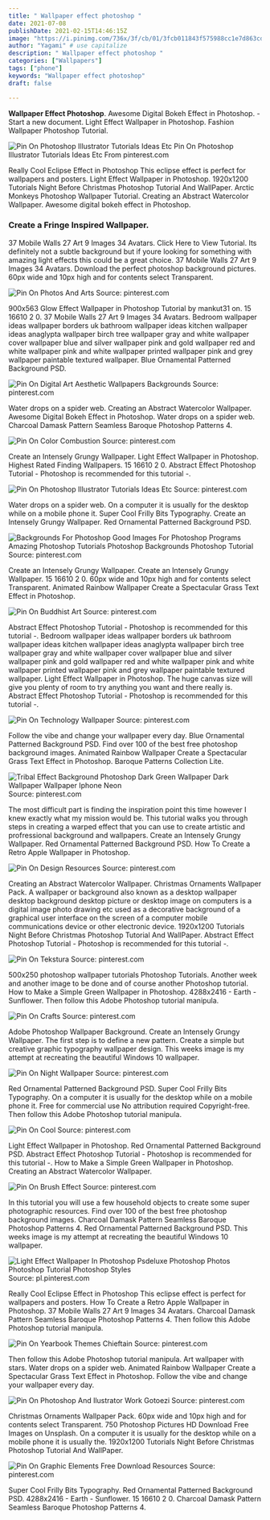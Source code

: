 ```yaml
---
title: " Wallpaper effect photoshop "
date: 2021-07-08
publishDate: 2021-02-15T14:46:15Z
image: "https://i.pinimg.com/736x/3f/cb/01/3fcb011843f575988cc1e7d863cdbf05.jpg"
author: "Yagami" # use capitalize
description: " Wallpaper effect photoshop "
categories: ["Wallpapers"]
tags: ["phone"]
keywords: "Wallpaper effect photoshop"
draft: false

---
```



**Wallpaper Effect Photoshop**. Awesome Digital Bokeh Effect in Photoshop. - Start a new document. Light Effect Wallpaper in Photoshop. Fashion Wallpaper Photoshop Tutorial.

![Pin On Photoshop Illustrator Tutorials Ideas Etc](https://i.pinimg.com/originals/77/bb/b7/77bbb7bf00d475199e9eaef5d1fc853a.jpg "Pin On Photoshop Illustrator Tutorials Ideas Etc")
Pin On Photoshop Illustrator Tutorials Ideas Etc From pinterest.com


Really Cool Eclipse Effect in Photoshop This eclipse effect is perfect for wallpapers and posters. Light Effect Wallpaper in Photoshop. 1920x1200 Tutorials Night Before Christmas Photoshop Tutorial And WallPaper. Arctic Monkeys Photoshop Wallpaper Tutorial. Creating an Abstract Watercolor Wallpaper. Awesome digital bokeh effect in Photoshop.

### Create a Fringe Inspired Wallpaper.

37 Mobile Walls 27 Art 9 Images 34 Avatars. Click Here to View Tutorial. Its definitely not a subtle background but if youre looking for something with amazing light effects this could be a great choice. 37 Mobile Walls 27 Art 9 Images 34 Avatars. Download the perfect photoshop background pictures. 60px wide and 10px high and for contents select Transparent.


![Pin On Photos And Arts](https://i.pinimg.com/originals/6a/7a/23/6a7a238e95b7a38ccbf605703193bfbc.jpg "Pin On Photos And Arts")
Source: pinterest.com

900x563 Glow Effect Wallpaper in Photoshop Tutorial by mankut31 on. 15 16610 2 0. 37 Mobile Walls 27 Art 9 Images 34 Avatars. Bedroom wallpaper ideas wallpaper borders uk bathroom wallpaper ideas kitchen wallpaper ideas anaglypta wallpaper birch tree wallpaper gray and white wallpaper cover wallpaper blue and silver wallpaper pink and gold wallpaper red and white wallpaper pink and white wallpaper printed wallpaper pink and grey wallpaper paintable textured wallpaper. Blue Ornamental Patterned Background PSD.

![Pin On Digital Art Aesthetic Wallpapers Backgrounds](https://i.pinimg.com/originals/fe/a2/16/fea216d294a65be73ebaeab909b02539.jpg "Pin On Digital Art Aesthetic Wallpapers Backgrounds")
Source: pinterest.com

Water drops on a spider web. Creating an Abstract Watercolor Wallpaper. Awesome Digital Bokeh Effect in Photoshop. Water drops on a spider web. Charcoal Damask Pattern Seamless Baroque Photoshop Patterns 4.

![Pin On Color Combustion](https://i.pinimg.com/originals/2c/53/84/2c5384c51483f45e1eda71fa0202fe0b.jpg "Pin On Color Combustion")
Source: pinterest.com

Create an Intensely Grungy Wallpaper. Light Effect Wallpaper in Photoshop. Highest Rated Finding Wallpapers. 15 16610 2 0. Abstract Effect Photoshop Tutorial - Photoshop is recommended for this tutorial -.

![Pin On Photoshop Illustrator Tutorials Ideas Etc](https://i.pinimg.com/originals/77/bb/b7/77bbb7bf00d475199e9eaef5d1fc853a.jpg "Pin On Photoshop Illustrator Tutorials Ideas Etc")
Source: pinterest.com

Water drops on a spider web. On a computer it is usually for the desktop while on a mobile phone it. Super Cool Frilly Bits Typography. Create an Intensely Grungy Wallpaper. Red Ornamental Patterned Background PSD.

![Backgrounds For Photoshop Good Images For Photoshop Programs Amazing Photoshop Tutorials Photoshop Backgrounds Photoshop Tutorial](https://i.pinimg.com/originals/03/95/44/039544b8a80c21ebb14fce0474cb4408.jpg "Backgrounds For Photoshop Good Images For Photoshop Programs Amazing Photoshop Tutorials Photoshop Backgrounds Photoshop Tutorial")
Source: pinterest.com

Create an Intensely Grungy Wallpaper. Create an Intensely Grungy Wallpaper. 15 16610 2 0. 60px wide and 10px high and for contents select Transparent. Animated Rainbow Wallpaper Create a Spectacular Grass Text Effect in Photoshop.

![Pin On Buddhist Art](https://i.pinimg.com/originals/9d/12/6d/9d126dbd0e2a243ca01ae3afdbd65278.jpg "Pin On Buddhist Art")
Source: pinterest.com

Abstract Effect Photoshop Tutorial - Photoshop is recommended for this tutorial -. Bedroom wallpaper ideas wallpaper borders uk bathroom wallpaper ideas kitchen wallpaper ideas anaglypta wallpaper birch tree wallpaper gray and white wallpaper cover wallpaper blue and silver wallpaper pink and gold wallpaper red and white wallpaper pink and white wallpaper printed wallpaper pink and grey wallpaper paintable textured wallpaper. Light Effect Wallpaper in Photoshop. The huge canvas size will give you plenty of room to try anything you want and there really is. Abstract Effect Photoshop Tutorial - Photoshop is recommended for this tutorial -.

![Pin On Technology Wallpaper](https://i.pinimg.com/736x/4a/50/19/4a5019083124242caa6cc24369535281.jpg "Pin On Technology Wallpaper")
Source: pinterest.com

Follow the vibe and change your wallpaper every day. Blue Ornamental Patterned Background PSD. Find over 100 of the best free photoshop background images. Animated Rainbow Wallpaper Create a Spectacular Grass Text Effect in Photoshop. Baroque Patterns Collection Lite.

![Tribal Effect Background Photoshop Dark Green Wallpaper Dark Wallpaper Wallpaper Iphone Neon](https://i.pinimg.com/originals/fe/a2/90/fea29052cb275f496faab5c3af1c6841.jpg "Tribal Effect Background Photoshop Dark Green Wallpaper Dark Wallpaper Wallpaper Iphone Neon")
Source: pinterest.com

The most difficult part is finding the inspiration point this time however I knew exactly what my mission would be. This tutorial walks you through steps in creating a warped effect that you can use to create artistic and profressional background and wallpapers. Create an Intensely Grungy Wallpaper. Red Ornamental Patterned Background PSD. How To Create a Retro Apple Wallpaper in Photoshop.

![Pin On Design Resources](https://i.pinimg.com/originals/8b/cb/de/8bcbde5042b2ca03d42d3400192da63f.jpg "Pin On Design Resources")
Source: pinterest.com

Creating an Abstract Watercolor Wallpaper. Christmas Ornaments Wallpaper Pack. A wallpaper or background also known as a desktop wallpaper desktop background desktop picture or desktop image on computers is a digital image photo drawing etc used as a decorative background of a graphical user interface on the screen of a computer mobile communications device or other electronic device. 1920x1200 Tutorials Night Before Christmas Photoshop Tutorial And WallPaper. Abstract Effect Photoshop Tutorial - Photoshop is recommended for this tutorial -.

![Pin On Tekstura](https://i.pinimg.com/originals/6b/d5/1e/6bd51e95706a5f72751297ba623378e6.jpg "Pin On Tekstura")
Source: pinterest.com

500x250 photoshop wallpaper tutorials Photoshop Tutorials. Another week and another image to be done and of course another Photoshop tutorial. How to Make a Simple Green Wallpaper in Photoshop. 4288x2416 - Earth - Sunflower. Then follow this Adobe Photoshop tutorial manipula.

![Pin On Crafts](https://i.pinimg.com/originals/34/10/aa/3410aa1f980672705c651a153584e8cf.jpg "Pin On Crafts")
Source: pinterest.com

Adobe Photoshop Wallpaper Background. Create an Intensely Grungy Wallpaper. The first step is to define a new pattern. Create a simple but creative graphic typography wallpaper design. This weeks image is my attempt at recreating the beautiful Windows 10 wallpaper.

![Pin On Night Wallpaper](https://i.pinimg.com/736x/90/4a/73/904a7371825881aacfa65c0dca4a421b.jpg "Pin On Night Wallpaper")
Source: pinterest.com

Red Ornamental Patterned Background PSD. Super Cool Frilly Bits Typography. On a computer it is usually for the desktop while on a mobile phone it. Free for commercial use No attribution required Copyright-free. Then follow this Adobe Photoshop tutorial manipula.

![Pin On Cool](https://i.pinimg.com/originals/4f/9a/fd/4f9afdd7b941ddef18f0df40bc5a90b5.jpg "Pin On Cool")
Source: pinterest.com

Light Effect Wallpaper in Photoshop. Red Ornamental Patterned Background PSD. Abstract Effect Photoshop Tutorial - Photoshop is recommended for this tutorial -. How to Make a Simple Green Wallpaper in Photoshop. Creating an Abstract Watercolor Wallpaper.

![Pin On Brush Effect](https://i.pinimg.com/originals/1f/fb/36/1ffb36c66e84e6a6277e4ae96c7cb2e8.jpg "Pin On Brush Effect")
Source: pinterest.com

In this tutorial you will use a few household objects to create some super photographic resources. Find over 100 of the best free photoshop background images. Charcoal Damask Pattern Seamless Baroque Photoshop Patterns 4. Red Ornamental Patterned Background PSD. This weeks image is my attempt at recreating the beautiful Windows 10 wallpaper.

![Light Effect Wallpaper In Photoshop Psdeluxe Photoshop Photos Photoshop Tutorial Photoshop Styles](https://i.pinimg.com/originals/fb/18/85/fb1885d7806a60d3b8bfa9663b56e634.jpg "Light Effect Wallpaper In Photoshop Psdeluxe Photoshop Photos Photoshop Tutorial Photoshop Styles")
Source: pl.pinterest.com

Really Cool Eclipse Effect in Photoshop This eclipse effect is perfect for wallpapers and posters. How To Create a Retro Apple Wallpaper in Photoshop. 37 Mobile Walls 27 Art 9 Images 34 Avatars. Charcoal Damask Pattern Seamless Baroque Photoshop Patterns 4. Then follow this Adobe Photoshop tutorial manipula.

![Pin On Yearbook Themes Chieftain](https://i.pinimg.com/originals/ed/6a/83/ed6a83c518ffae1ac722ba317a6bd9fd.jpg "Pin On Yearbook Themes Chieftain")
Source: pinterest.com

Then follow this Adobe Photoshop tutorial manipula. Art wallpaper with stars. Water drops on a spider web. Animated Rainbow Wallpaper Create a Spectacular Grass Text Effect in Photoshop. Follow the vibe and change your wallpaper every day.

![Pin On Photoshop And Ilustrator Work Gotoezi](https://i.pinimg.com/originals/79/31/ac/7931ac6ccde05de75103188386c1a111.jpg "Pin On Photoshop And Ilustrator Work Gotoezi")
Source: pinterest.com

Christmas Ornaments Wallpaper Pack. 60px wide and 10px high and for contents select Transparent. 750 Photoshop Pictures HD Download Free Images on Unsplash. On a computer it is usually for the desktop while on a mobile phone it is usually the. 1920x1200 Tutorials Night Before Christmas Photoshop Tutorial And WallPaper.

![Pin On Graphic Elements Free Download Resources](https://i.pinimg.com/736x/3f/cb/01/3fcb011843f575988cc1e7d863cdbf05.jpg "Pin On Graphic Elements Free Download Resources")
Source: pinterest.com

Super Cool Frilly Bits Typography. Red Ornamental Patterned Background PSD. 4288x2416 - Earth - Sunflower. 15 16610 2 0. Charcoal Damask Pattern Seamless Baroque Photoshop Patterns 4.

